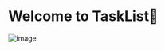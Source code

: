 # Welcome to TaskList👋

![image](https://github.com/user-attachments/assets/7cb0d76f-c9b3-41bf-afd7-97b045a67cca)

